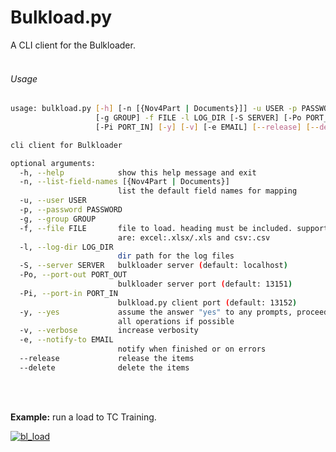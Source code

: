 # Bulkload.py

A CLI client for the Bulkloader.
<br/><br/>

###### Usage

``` sh
usage: bulkload.py [-h] [-n [{Nov4Part | Documents}]] -u USER -p PASSWORD
                   [-g GROUP] -f FILE -l LOG_DIR [-S SERVER] [-Po PORT_OUT]
                   [-Pi PORT_IN] [-y] [-v] [-e EMAIL] [--release] [--delete]

cli client for Bulkloader

optional arguments:
  -h, --help            show this help message and exit
  -n, --list-field-names [{Nov4Part | Documents}]
                        list the default field names for mapping
  -u, --user USER
  -p, --password PASSWORD
  -g, --group GROUP
  -f, --file FILE       file to load. heading must be included. supported types
                        are: excel:.xlsx/.xls and csv:.csv
  -l, --log-dir LOG_DIR
                        dir path for the log files
  -S, --server SERVER   bulkloader server (default: localhost)
  -Po, --port-out PORT_OUT
                        bulkloader server port (default: 13151)
  -Pi, --port-in PORT_IN
                        bulkload.py client port (default: 13152)
  -y, --yes             assume the answer "yes" to any prompts, proceeding with
                        all operations if possible
  -v, --verbose         increase verbosity
  -e, --notify-to EMAIL
                        notify when finished or on errors
  --release             release the items
  --delete              delete the items
```
<br/><br/>

**Example:** run a load to TC Training.

[![bl_load](https://stash.nov.com:8443/projects/CDM/repos/cetdm_python/raw/art/bulkload.gif)](https://drive.google.com/file/d/1tvq8cenDLiWtTAHCnahxx4vabFM3jaDn/view?usp=sharing)

